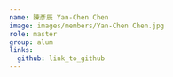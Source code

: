 ```yaml
---
name: 陳彥辰 Yan-Chen Chen 
image: images/members/Yan-Chen Chen.jpg 
role: master
group: alum
links:
  github: link_to_github 
---
```

